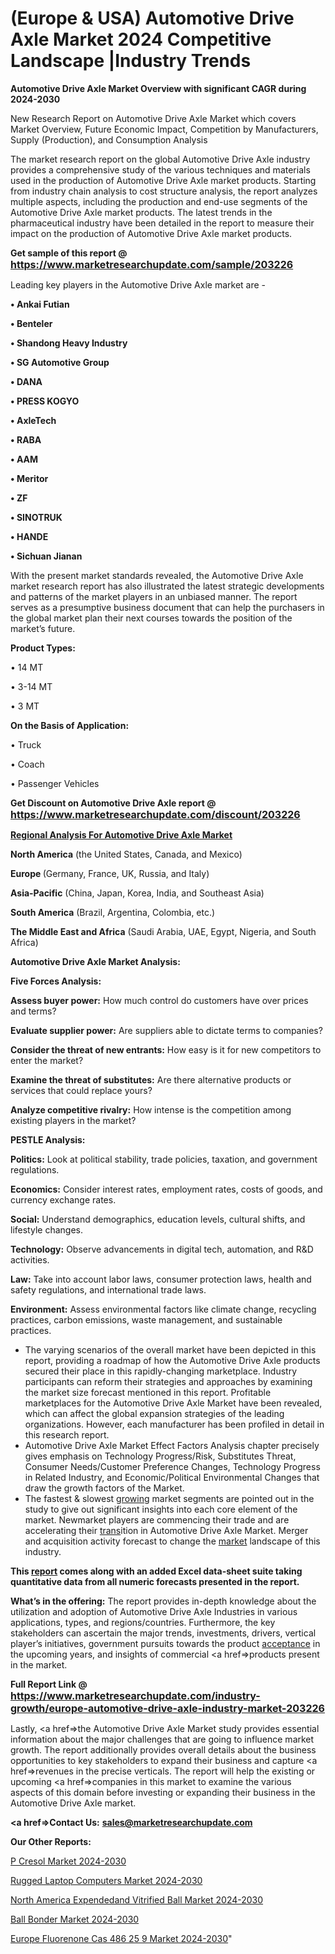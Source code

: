 # (Europe & USA) Automotive Drive Axle Market 2024 Competitive Landscape |Industry Trends

<strong>Automotive Drive Axle Market Overview with significant CAGR during 2024-2030</strong>

New Research Report on Automotive Drive Axle Market which covers Market Overview, Future Economic Impact, Competition by Manufacturers, Supply (Production), and Consumption Analysis

The market research report on the global Automotive Drive Axle industry provides a comprehensive study of the various techniques and materials used in the production of Automotive Drive Axle market products. Starting from industry chain analysis to cost structure analysis, the report analyzes multiple aspects, including the production and end-use segments of the Automotive Drive Axle market products. The latest trends in the pharmaceutical industry have been detailed in the report to measure their impact on the production of Automotive Drive Axle market products.

<strong>Get sample of this report @ <a href=https://www.marketresearchupdate.com/sample/203226><font size=3 color=#0000ff>https://www.marketresearchupdate.com/sample/203226</font></a></strong>

Leading key players in the Automotive Drive Axle market are -

<strong>• Ankai Futian

• Benteler

• Shandong Heavy Industry

• SG Automotive Group

• DANA

• PRESS KOGYO

• AxleTech

• RABA

• AAM

• Meritor

• ZF

• SINOTRUK

• HANDE

• Sichuan Jianan</strong>

With the present market standards revealed, the Automotive Drive Axle market research report has also illustrated the latest strategic developments and patterns of the market players in an unbiased manner. The report serves as a presumptive business document that can help the purchasers in the global market plan their next courses towards the position of the market’s future.

<strong>Product Types:</strong>

• 14 MT

• 3-14 MT

• 3 MT

<strong>On the Basis of Application:</strong>

• Truck

• Coach

• Passenger Vehicles

<strong>Get Discount on Automotive Drive Axle report @ <a href=https://www.marketresearchupdate.com/discount/203226><font size=3 color=#0000ff>https://www.marketresearchupdate.com/discount/203226</font></a></strong>

<strong><u><b>Regional Analysis For Automotive Drive Axle Market</b></u></strong>

<strong><b>North America</b></strong> (the United States, Canada, and Mexico)

<strong><b>Europe </b></strong>(Germany, France, UK, Russia, and Italy)

<strong><b>Asia-Pacific</b></strong> (China, Japan, Korea, India, and Southeast Asia)

<strong><b>South America</b></strong> (Brazil, Argentina, Colombia, etc.)

<strong><b>The Middle East and Africa</b></strong> (Saudi Arabia, UAE, Egypt, Nigeria, and South Africa)

<strong>Automotive Drive Axle Market Analysis:</strong>

<strong>Five Forces Analysis:</strong>

<strong>Assess buyer power:</strong> How much control do customers have over prices and terms?

<strong>Evaluate supplier power:</strong> Are suppliers able to dictate terms to companies?

<strong>Consider the threat of new entrants:</strong> How easy is it for new competitors to enter the market?

<strong>Examine the threat of substitutes:</strong> Are there alternative products or services that could replace yours?

<strong>Analyze competitive rivalry:</strong> How intense is the competition among existing players in the market?

<strong>PESTLE Analysis:</strong>

<strong>Politics:</strong> Look at political stability, trade policies, taxation, and government regulations.

<strong>Economics:</strong> Consider interest rates, employment rates, costs of goods, and currency exchange rates.

<strong>Social:</strong> Understand demographics, education levels, cultural shifts, and lifestyle changes.

<strong>Technology:</strong> Observe advancements in digital tech, automation, and R&D activities.

<strong>Law:</strong> Take into account labor laws, consumer protection laws, health and safety regulations, and international trade laws.

<strong>Environment:</strong> Assess environmental factors like climate change, recycling practices, carbon emissions, waste management, and sustainable practices.

<ul>
  <li>The varying scenarios of the overall market have been depicted in this report, providing a roadmap of how the Automotive Drive Axle products secured their place in this rapidly-changing marketplace. Industry participants can reform their strategies and approaches by examining the market size forecast mentioned in this report. Profitable marketplaces for the Automotive Drive Axle Market have been revealed, which can affect the global expansion strategies of the leading organizations. However, each manufacturer has been profiled in detail in this research report.</li>
  <li>Automotive Drive Axle Market Effect Factors Analysis chapter precisely gives emphasis on Technology Progress/Risk, Substitutes Threat, Consumer Needs/Customer Preference Changes, Technology Progress in Related Industry, and Economic/Political Environmental Changes that draw the growth factors of the Market.</li>
  <li>The fastest &amp; slowest <a href=ASDF991299>growing</a> market segments are pointed out in the study to give out significant insights into each core element of the market. Newmarket players are commencing their trade and are accelerating their <a href=>trans</a>ition in Automotive Drive Axle Market. Merger and acquisition activity forecast to change the <a href=>market</a> landscape of this industry.</li>
</ul>
<strong>This <a href=>report</a> comes along with an added Excel data-sheet suite taking quantitative data from all numeric forecasts presented in the report.</strong>

<strong>What’s in the offering:</strong> The report provides in-depth knowledge about the utilization and adoption of Automotive Drive Axle Industries in various applications, types, and regions/countries. Furthermore, the key stakeholders can ascertain the major trends, investments, drivers, vertical player’s initiatives, government pursuits towards the product <a href=ASDF881288>acceptance</a> in the upcoming years, and insights of commercial <a href=>products</a> present in the market.

<strong>Full Report Link @ <a href=https://www.marketresearchupdate.com/industry-growth/europe-automotive-drive-axle-industry-market-203226><font size=3 color=#0000ff>https://www.marketresearchupdate.com/industry-growth/europe-automotive-drive-axle-industry-market-203226</font></a></strong>

Lastly, <a href=>the</a> Automotive Drive Axle Market study provides essential information about the major challenges that are going to influence market growth. The report additionally provides overall details about the business opportunities to key stakeholders to expand their business and capture <a href=>revenues</a> in the precise verticals. The report will help the existing or upcoming <a href=>companies</a> in this market to examine the various aspects of this domain before investing or expanding their business in the Automotive Drive Axle market.

<strong><a href=><strong>Contact Us:</strong></a></strong>
<strong>sales@marketresearchupdate.com</strong>

<strong>Our Other Reports:</strong>

<a href=https://www.linkedin.com/pulse/p-cresol-market-current-business-trends-growth>P Cresol Market 2024-2030</a>

<a href=https://www.linkedin.com/pulse/rugged-laptop-computers-market-outlooks-2023>Rugged Laptop Computers Market 2024-2030</a>

<a href=https://www.linkedin.com/pulse/north-america-expendedand-vitrified-ball-market-1f>North America Expendedand Vitrified Ball Market 2024-2030</a>

<a href=https://www.linkedin.com/pulse/ball-bonder-market-2023-statistics-analysis-aoucf/>Ball Bonder Market 2024-2030</a>

<a href=https://www.linkedin.com/pulse/europe-fluorenone-cas-486-25-9-market-hgoef/>Europe Fluorenone Cas 486 25 9 Market 2024-2030</a>"
